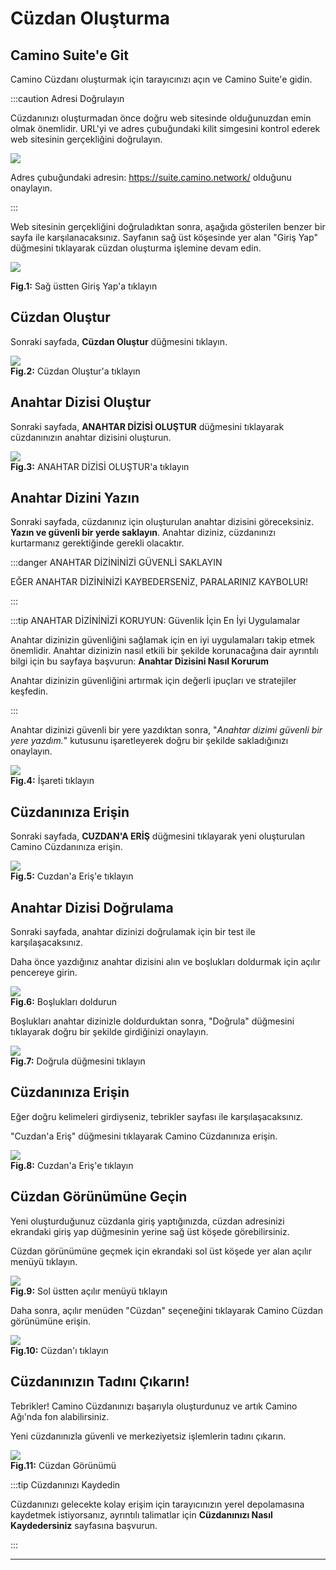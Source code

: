 # Cüzdan Oluşturma

## Camino Suite'e Git

Camino Cüzdanı oluşturmak için tarayıcınızı açın ve Camino Suite'e gidin.

:::caution Adresi Doğrulayın

Cüzdanınızı oluşturmadan önce doğru web sitesinde olduğunuzdan emin olmak önemlidir.
URL'yi ve adres çubuğundaki kilit simgesini kontrol ederek web sitesinin gerçekliğini doğrulayın.

![](../../../static/img/camino/create-wallet/00-suite-wallet-address-bar.png)

Adres çubuğundaki adresin: https://suite.camino.network/ olduğunu onaylayın.

:::

Web sitesinin gerçekliğini doğruladıktan sonra, aşağıda gösterilen benzer bir sayfa ile karşılanacaksınız. Sayfanın sağ üst köşesinde yer alan "Giriş Yap" düğmesini tıklayarak cüzdan oluşturma işlemine devam edin.

![](../../../static/img/camino/create-wallet/0-suite-wallet.png)

**Fig.1:** Sağ üstten Giriş Yap'a tıklayın

## Cüzdan Oluştur

Sonraki sayfada, **Cüzdan Oluştur** düğmesini tıklayın.

![](../../../static/img/camino/create-wallet/1-suite-wallet-login.png)  
**Fig.2:** Cüzdan Oluştur'a tıklayın

## Anahtar Dizisi Oluştur

Sonraki sayfada, **ANAHTAR DİZİSİ OLUŞTUR** düğmesini tıklayarak cüzdanınızın anahtar dizisini oluşturun.

![](../../../static/img/camino/create-wallet/2-suite-wallet-create.png)  
**Fig.3:** ANAHTAR DİZİSİ OLUŞTUR'a tıklayın

## Anahtar Dizini Yazın

Sonraki sayfada, cüzdanınız için oluşturulan anahtar dizisini göreceksiniz. **Yazın ve güvenli bir yerde saklayın**. Anahtar diziniz, cüzdanınızı kurtarmanız gerektiğinde gerekli olacaktır.

:::danger ANAHTAR DİZİNİNİZİ GÜVENLİ SAKLAYIN

EĞER ANAHTAR DİZİNİNİZİ KAYBEDERSENİZ, PARALARINIZ KAYBOLUR!

:::

:::tip ANAHTAR DİZİNİNİZİ KORUYUN: Güvenlik İçin En İyi Uygulamalar

Anahtar dizinizin güvenliğini sağlamak için en iyi uygulamaları takip etmek önemlidir. Anahtar dizinizin nasıl etkili bir şekilde korunacağına dair ayrıntılı bilgi için bu sayfaya başvurun:
**Anahtar Dizisini Nasıl Korurum**

Anahtar dizinizin güvenliğini artırmak için değerli ipuçları ve stratejiler keşfedin.

:::

Anahtar dizinizi güvenli bir yere yazdıktan sonra, "_Anahtar dizimi güvenli bir yere yazdım._" kutusunu işaretleyerek doğru bir şekilde sakladığınızı onaylayın.

![](../../../static/img/camino/create-wallet/3-suite-wallet-generate.png)  
**Fig.4:** İşareti tıklayın

## Cüzdanınıza Erişin

Sonraki sayfada, **CUZDAN'A ERİŞ** düğmesini tıklayarak yeni oluşturulan Camino Cüzdanınıza erişin.

![](../../../static/img/camino/create-wallet/4-suite-wallet-wrote-down.png)  
**Fig.5:** Cuzdan'a Eriş'e tıklayın

## Anahtar Dizisi Doğrulama

Sonraki sayfada, anahtar dizinizi doğrulamak için bir test ile karşılaşacaksınız.

Daha önce yazdığınız anahtar dizisini alın ve boşlukları doldurmak için açılır pencereye girin.

![](../../../static/img/camino/create-wallet/5-suite-wallet-verify-empty.png)  
**Fig.6:** Boşlukları doldurun

Boşlukları anahtar dizinizle doldurduktan sonra, "Doğrula" düğmesini tıklayarak doğru bir şekilde girdiğinizi onaylayın.

![](../../../static/img/camino/create-wallet/6-suite-wallet-verify-filled.png)  
**Fig.7:** Doğrula düğmesini tıklayın

## Cüzdanınıza Erişin

Eğer doğru kelimeleri girdiyseniz, tebrikler sayfası ile karşılaşacaksınız.

"Cuzdan'a Eriş" düğmesini tıklayarak Camino Cüzdanınıza erişin.

![](../../../static/img/camino/create-wallet/7-suite-wallet-verified.png)  
**Fig.8:** Cuzdan'a Eriş'e tıklayın

## Cüzdan Görünümüne Geçin

Yeni oluşturduğunuz cüzdanla giriş yaptığınızda, cüzdan adresinizi ekrandaki giriş yap düğmesinin yerine sağ üst köşede görebilirsiniz.

Cüzdan görünümüne geçmek için ekrandaki sol üst köşede yer alan açılır menüyü tıklayın.

![](../../../static/img/camino/create-wallet/8-suite-wallet-logged-in.png)  
**Fig.9:** Sol üstten açılır menüyü tıklayın

Daha sonra, açılır menüden "Cüzdan" seçeneğini tıklayarak Camino Cüzdan görünümüne erişin.

![](../../../static/img/camino/create-wallet/9-suite-wallet-select-wallet.png)  
**Fig.10:** Cüzdan'ı tıklayın

## Cüzdanınızın Tadını Çıkarın!

Tebrikler! Camino Cüzdanınızı başarıyla oluşturdunuz ve artık Camino Ağı'nda fon alabilirsiniz.

Yeni cüzdanınızla güvenli ve merkeziyetsiz işlemlerin tadını çıkarın.

![](../../../static/img/camino/create-wallet/10-suite-wallet-wallet-view.png)  
**Fig.11:** Cüzdan Görünümü

:::tip Cüzdanınızı Kaydedin

Cüzdanınızı gelecekte kolay erişim için tarayıcınızın yerel depolamasına kaydetmek istiyorsanız, ayrıntılı talimatlar için **Cüzdanınızı Nasıl Kaydedersiniz** sayfasına başvurun.

:::

---